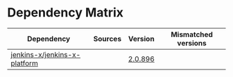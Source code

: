 # Dependency Matrix

Dependency | Sources | Version | Mismatched versions
---------- | ------- | ------- | -------------------
[jenkins-x/jenkins-x-platform](https://github.com/jenkins-x/jenkins-x-platform) |  | [2.0.896](https://github.com/jenkins-x/jenkins-x-platform/releases/tag/v2.0.896) | 
